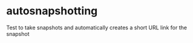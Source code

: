 # autosnapshotting
Test to take snapshots and automatically creates a short URL link for the snapshot
